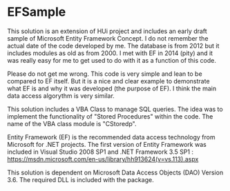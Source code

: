 # EFSample
This solution is an extension of HUi project and includes an early draft sample of Microsoft Entity Framework Concept. I do not remember the actual date of the code developed by me. The database is from 2012 but it includes modules as old as from 2000. I met with EF in 2014 (pity) and it was really easy for me to get used to do with it as a function of this code. 

Please do not get me wrong. This code is very simple and lean to be compared to EF itself. But it is a nice and clear example to demonstrate what EF is and why it was developed (the purpose of EF). I think the main data access algorythm is very similar.

This solution includes a VBA Class to manage SQL queries. The idea was to implement the functionality of "Stored Procedures" within the code. The name of the VBA class module is "CStoredp".

Entity Framework (EF) is the recommended data access technology from Microsoft for .NET projects. The first version of Entity Framework was included in Visual Studio 2008 SP1 and .NET Framework 3.5 SP1 :
https://msdn.microsoft.com/en-us/library/hh913624(v=vs.113).aspx

This solution is dependent on Microsoft Data Access Objects (DAO) Version 3.6. The required DLL is included with the package.
